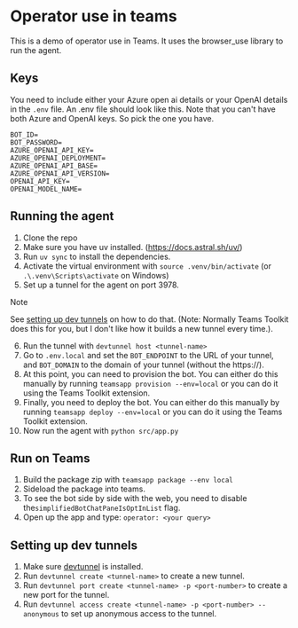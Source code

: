 # Operator use in teams

This is a demo of operator use in Teams. It uses the browser_use library to run the agent.

## Keys

You need to include either your Azure open ai details or your OpenAI details in the `.env` file.
An .env file should look like this. Note that you can't have both Azure and OpenAI keys. So pick the one you have.

```
BOT_ID=
BOT_PASSWORD=
AZURE_OPENAI_API_KEY=
AZURE_OPENAI_DEPLOYMENT=
AZURE_OPENAI_API_BASE=
AZURE_OPENAI_API_VERSION=
OPENAI_API_KEY=
OPENAI_MODEL_NAME=
```

## Running the agent

1. Clone the repo
2. Make sure you have uv installed. (https://docs.astral.sh/uv/)
3. Run `uv sync` to install the dependencies.
4. Activate the virtual environment with `source .venv/bin/activate` (or `.\.venv\Scripts\activate` on Windows)
5. Set up a tunnel for the agent on port 3978.

> [!NOTE]
> See [setting up dev tunnels](#setting-up-dev-tunnels) on how to do that. (Note: Normally Teams Toolkit does this for you, but I don't like how it builds a new tunnel every time.).

6. Run the tunnel with `devtunnel host <tunnel-name>`
7. Go to `.env.local` and set the `BOT_ENDPOINT` to the URL of your tunnel, and `BOT_DOMAIN` to the domain of your tunnel (without the https://).
8. At this point, you can need to provision the bot. You can either do this manually by running `teamsapp provision --env=local` or you can do it using the Teams Toolkit extension.
9. Finally, you need to deploy the bot. You can either do this manually by running `teamsapp deploy --env=local` or you can do it using the Teams Toolkit extension.
10. Now run the agent with `python src/app.py`

## Run on Teams

1. Build the package zip with `teamsapp package --env local`
2. Sideload the package into teams.
3. To see the bot side by side with the web, you need to disable the`simplifiedBotChatPaneIsOptInList` flag.
4. Open up the app and type: `operator: <your query>`

## Setting up dev tunnels

1. Make sure [devtunnel](https://github.com/microsoft/devtunnel) is installed.
2. Run `devtunnel create <tunnel-name>` to create a new tunnel.
3. Run `devtunnel port create <tunnel-name> -p <port-number>` to create a new port for the tunnel.
4. Run `devtunnel access create <tunnel-name> -p <port-number> --anonymous` to set up anonymous access to the tunnel.

